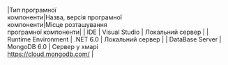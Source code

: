 |Тип програмної <br> компоненти|Назва, версія програмної <br> компоненти|Місце розташування <br> програмної компоненти|
| IDE                       | Visual Studio                       | Локальний сервер                             |
| Runtime Environment       | .NET 6.0                            | Локальний сервер                             |
| DataBase Server           | MongoDB 6.0                         | Сервер у хмарі<br>https://cloud.mongodb.com/ |
